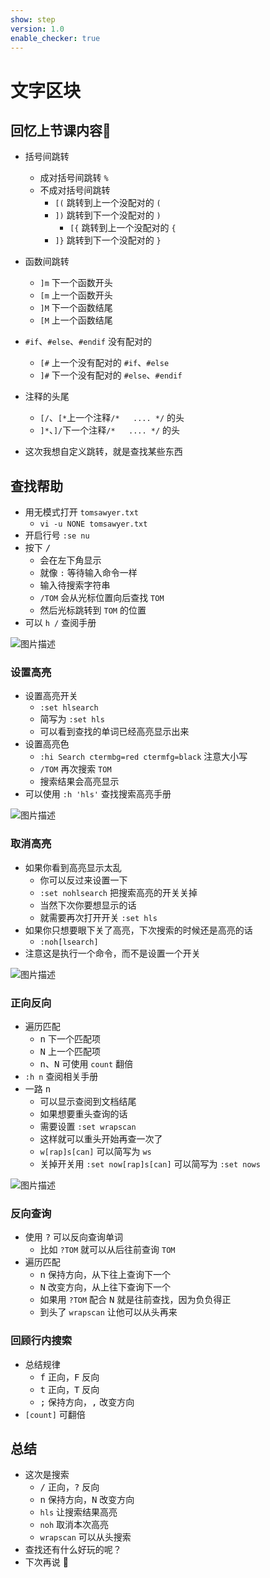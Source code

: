 ```yaml
---
show: step
version: 1.0
enable_checker: true
---
```


# 文字区块

## 回忆上节课内容🤔

- 括号间跳转
  - 成对括号间跳转 `%`
  - 不成对括号间跳转
	- `[(` 跳转到上一个没配对的 `(`
	- `])` 跳转到下一个没配对的 `)`
    	- `[{` 跳转到上一个没配对的 `{`
	- `]}` 跳转到下一个没配对的 `}`

- 函数间跳转
  - `]m` 下一个函数开头
  - `[m` 上一个函数开头
  - `]M` 下一个函数结尾
  - `[M` 上一个函数结尾
- `#if`、`#else`、`#endif` 没有配对的
  - `[#` 上一个没有配对的 `#if`、`#else`
  - `]#` 下一个没有配对的 `#else`、`#endif`

- 注释的头尾
  - `[/`、`[*`上一个注释`/*   .... */` 的头
  - `]*`、`]/`下一个注释`/*   .... */` 的头

- 这次我想自定义跳转，就是查找某些东西

## 查找帮助

- 用无模式打开 `tomsawyer.txt`
	- `vi -u NONE tomsawyer.txt`
- 开启行号 `:se nu`
- 按下 <kbd>/</kbd>
	- 会在左下角显示
	- 就像 `:` 等待输入命令一样
	- 输入待搜索字符串
	- `/TOM` 会从光标位置向后查找 `TOM`
	- 然后光标跳转到 `TOM` 的位置
- 可以 `h /` 查阅手册

![图片描述](https://doc.shiyanlou.com/courses/uid1190679-20201003-1601733090162)

### 设置高亮

- 设置高亮开关
	- `:set hlsearch`
	- 简写为 `:set hls`
	- 可以看到查找的单词已经高亮显示出来
- 设置高亮色 
	- `:hi Search ctermbg=red ctermfg=black` 注意大小写
	- `/TOM` 再次搜索 `TOM`
	- 搜索结果会高亮显示
- 可以使用 `:h 'hls'` 查找搜索高亮手册

![图片描述](https://doc.shiyanlou.com/courses/uid1190679-20201004-1601799845038)

### 取消高亮

- 如果你看到高亮显示太乱
	- 你可以反过来设置一下
	- `:set nohlsearch` 把搜索高亮的开关关掉
	- 当然下次你要想显示的话
	- 就需要再次打开开关 `:set hls`
- 如果你只想要眼下关了高亮，下次搜索的时候还是高亮的话
	- `:noh[lsearch]`
- 注意这是执行一个命令，而不是设置一个开关

![图片描述](https://doc.shiyanlou.com/courses/uid1190679-20210705-1625479209909)

### 正向反向
- 遍历匹配
	- <kbd>n</kbd> 下一个匹配项
	- <kbd>N</kbd> 上一个匹配项
	-  <kbd>n</kbd>、<kbd>N</kbd> 可使用 `count` 翻倍
-  `:h n` 查阅相关手册
-  一路 <kbd>n</kbd> 
	-  可以显示查阅到文档结尾
	-  如果想要重头查询的话
	-  需要设置 `:set wrapscan`
	-  这样就可以重头开始再查一次了
	-  `w[rap]s[can]` 可以简写为 `ws`
	-  关掉开关用 `:set now[rap]s[can]` 可以简写为 `:set nows`

![图片描述](https://doc.shiyanlou.com/courses/uid1190679-20201004-1601800631414)

### 反向查询

- 使用 <kbd>?</kbd> 可以反向查询单词
	- 比如 `?TOM` 就可以从后往前查询 `TOM`
- 遍历匹配
	- <kbd>n</kbd> 保持方向，从下往上查询下一个
	- <kbd>N</kbd> 改变方向，从上往下查询下一个
	- 如果用 `?TOM` 配合 <kbd>N</kbd> 就是往前查找，因为负负得正
	- 到头了 `wrapscan` 让他可以从头再来

### 回顾行内搜索
- 总结规律
	- <kbd>f</kbd> 正向，<kbd>F</kbd> 反向
	- <kbd>t</kbd> 正向，<kbd>T</kbd> 反向
	- <kbd>;</kbd> 保持方向，<kbd>,</kbd> 改变方向
- `[count]` 可翻倍

## 总结

- 这次是搜索
	- <kbd>/</kbd> 正向，<kbd>?</kbd> 反向
	- <kbd>n</kbd> 保持方向，<kbd>N</kbd> 改变方向
	- `hls` 让搜索结果高亮
	- `noh` 取消本次高亮
	- `wrapscan` 可以从头搜索
- 查找还有什么好玩的呢？
- 下次再说 👋






